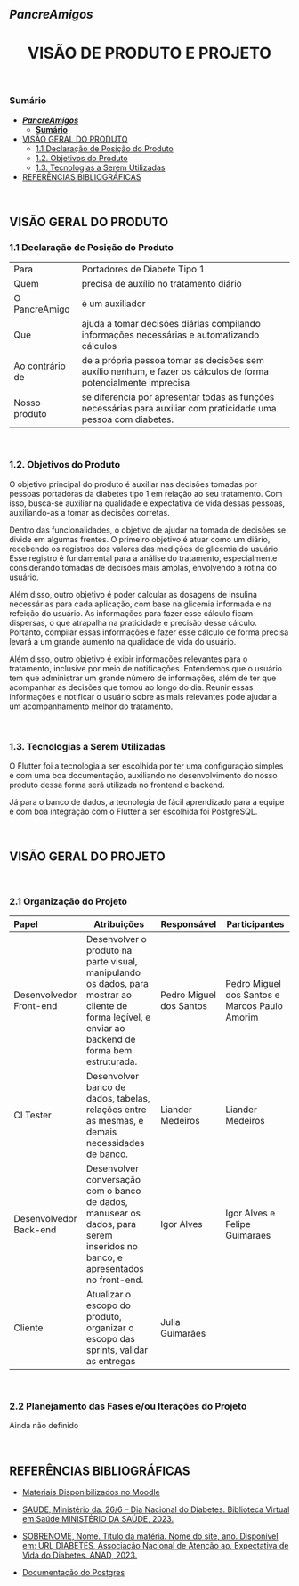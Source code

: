 ## _**PancreAmigos**_

<h1 align="center"><b>VISÃO DE PRODUTO E PROJETO</b></h1>

<br>

### **Sumário**

- [_**PancreAmigos**_](#PancreAmigos)
  - [**Sumário**](#sumário)
- [VISÃO GERAL DO PRODUTO](#visão-geral-do-produto)
  - [1.1 Declaração de Posição do Produto](#11-declaração-de-posição-do-produto)
  - [1.2. Objetivos do Produto](#12-objetivos-do-produto)
  - [1.3. Tecnologias a Serem Utilizadas](#13-tecnologias-a-serem-utilizadas)
- [REFERÊNCIAS BIBLIOGRÁFICAS](#referências-bibliográficas)

<br>

## VISÃO GERAL DO PRODUTO

### 1.1 Declaração de Posição do Produto

|                  |                                                                                                      |
| :--------------- | --------------------------------------------------------------------------------------------------- |
| Para             | Portadores de Diabete Tipo 1                                                   |
| Quem             | precisa de auxílio no tratamento diário                                        |
| O PancreAmigo    | é um auxiliador                                                                |
| Que              | ajuda a tomar decisões diárias compilando informações necessárias e automatizando cálculos           |
| Ao contrário de  | de a própria pessoa tomar as decisões sem auxílio nenhum, e fazer os cálculos de forma potencialmente imprecisa |
| Nosso produto    | se diferencia por apresentar todas as funções necessárias para auxiliar com praticidade uma pessoa com diabetes. |

<br>

### 1.2. Objetivos do Produto

O objetivo principal do produto é auxiliar nas decisões tomadas por pessoas portadoras da diabetes tipo 1 em relação ao seu tratamento. Com isso, busca-se auxiliar na qualidade e expectativa de vida dessas pessoas, auxiliando-as a tomar as decisões corretas. <br>

Dentro das funcionalidades, o objetivo de ajudar na tomada de decisões se divide em algumas frentes. O primeiro objetivo é atuar como um diário, recebendo os registros dos valores das medições de glicemia do usuário. Esse registro é fundamental para a análise do tratamento, especialmente considerando tomadas de decisões mais amplas, envolvendo a rotina do usuário.<br>

Além disso, outro objetivo é poder calcular as dosagens de insulina necessárias para cada aplicação, com base na glicemia informada e na refeição do usuário. As informações para fazer esse cálculo ficam dispersas, o que atrapalha na praticidade e precisão desse cálculo. Portanto, compilar essas informações e fazer esse cálculo de forma precisa levará a um grande aumento na qualidade de vida do usuário. <br>

Além disso, outro objetivo é exibir informações relevantes para o tratamento, inclusive por meio de notificações. Entendemos que o usuário tem que administrar um grande número de informações, além de ter que acompanhar as decisões que tomou ao longo do dia. Reunir essas informações e notificar o usuário sobre as mais relevantes pode ajudar a um acompanhamento melhor do tratamento.<br>


<br>

### 1.3. Tecnologias a Serem Utilizadas

O Flutter foi a tecnologia a ser escolhida por ter uma configuração simples e com uma boa documentação, auxiliando no desenvolvimento do nosso produto dessa forma será utilizada no frontend e backend.<br>

Já para o banco de dados, a tecnologia de fácil aprendizado para a equipe e com boa integração com o Flutter a ser escolhida foi PostgreSQL.<br>


<br>


## VISÃO GERAL DO PROJETO

<br>

### 2.1 Organização do Projeto

| Papel                        | Atribuições                                                                                                                                          | Responsável              | Participantes                           |
| :--------------------------- | ---------------------------------------------------------------------------------------------------------------------------------------------------- | ------------------------ | --------------------------------------- |
| Desenvolvedor Front-end      | Desenvolver o produto na parte visual, manipulando os dados, para mostrar ao cliente de forma legível, e enviar ao backend de forma bem estruturada. | Pedro Miguel dos Santos              | Pedro Miguel dos Santos e Marcos Paulo Amorim              |
| CI Tester | Desenvolver banco de dados, tabelas, relações entre as mesmas, e demais necessidades de banco.                                                       | Liander Medeiros         | Liander Medeiros                        |
| Desenvolvedor Back-end       | Desenvolver conversação com o banco de dados, manusear os dados, para serem inseridos no banco, e apresentados no front-end.                         | Igor Alves             | Igor Alves e Felipe Guimaraes |
| Cliente                      | Atualizar o escopo do produto, organizar o escopo das sprints, validar as entregas | Julia Guimarães |     

<br>

### 2.2 Planejamento das Fases e/ou Iterações do Projeto

Ainda não definido

<br>

## REFERÊNCIAS BIBLIOGRÁFICAS

- [Materiais Disponibilizados no Moodle](https://aprender3.unb.br/login/index.php)
- [SAUDE, Ministério da. 26/6 – Dia Nacional do Diabetes. Biblioteca Virtual em Saúde MINISTÉRIO DA SAÚDE, 2023.](https://bvsms.saude.gov.br/26-6-dia-nacional-do-diabetes-4/#:~:text=Em%202020%2C%20calcula%2Dse%20que,2025%2C%20era%20de%20438%20milh%C3%B5es)

- [SOBRENOME, Nome. Título da matéria. Nome do site, ano. Disponível em: URL DIABETES, Associação Nacional de Atenção ao. Expectativa de Vida do Diabetes. ANAD, 2023.](https://www.anad.org.br/expectativa-da-vida-no-diabetes/)

- [Documentação do Postgres](https://www.postgresql.org/)

